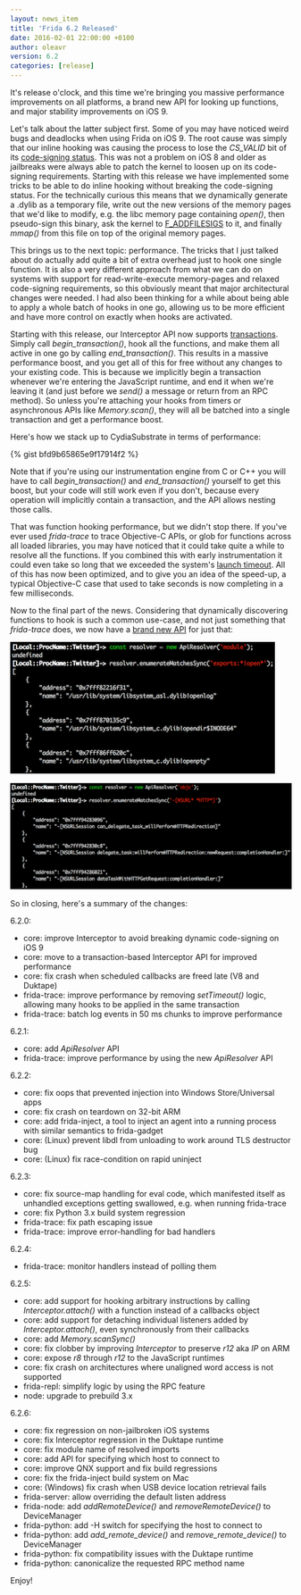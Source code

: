 ```yaml
---
layout: news_item
title: 'Frida 6.2 Released'
date: 2016-02-01 22:00:00 +0100
author: oleavr
version: 6.2
categories: [release]
---
```


It's release o'clock, and this time we're bringing you massive performance
improvements on all platforms, a brand new API for looking up functions, and
major stability improvements on iOS 9.

Let's talk about the latter subject first. Some of you may have noticed weird
bugs and deadlocks when using Frida on iOS 9. The root cause was simply that our
inline hooking was causing the process to lose the *CS_VALID* bit of its
[code-signing status](https://github.com/frida/frida-gum/blob/ae22e0fa94970a9df140757e4aa0467e9deea9aa/tests/core/interceptor.c#L1111).
This was not a problem on iOS 8 and older as jailbreaks were always able to
patch the kernel to loosen up on its code-signing requirements. Starting with
this release we have implemented some tricks to be able to do inline hooking
without breaking the code-signing status. For the technically curious this means
that we dynamically generate a .dylib as a temporary file, write out the new
versions of the memory pages that we'd like to modify, e.g. the libc memory page
containing *open()*, then pseudo-sign this binary, ask the kernel to [F_ADDFILESIGS](https://github.com/frida/frida-gum/blob/ae22e0fa94970a9df140757e4aa0467e9deea9aa/gum/backend-darwin/gumcodesegment-darwin.c#L211)
to it, and finally *mmap()* from this file on top of the original memory pages.

This brings us to the next topic: performance. The tricks that I just talked
about do actually add quite a bit of extra overhead just to hook one single
function. It is also a very different approach from what we can do on systems
with support for read-write-execute memory-pages and relaxed code-signing
requirements, so this obviously meant that major architectural changes were
needed. I had also been thinking for a while about being able to apply a whole
batch of hooks in one go, allowing us to be more efficient and have more control
on exactly when hooks are activated.

Starting with this release, our Interceptor API now supports [transactions](https://github.com/frida/frida-gum/blob/ae22e0fa94970a9df140757e4aa0467e9deea9aa/gum/guminterceptor.h#L78-L79).
Simply call *begin_transaction()*, hook all the functions, and make them all
active in one go by calling *end_transaction()*. This results in a massive
performance boost, and you get all of this for free without any changes to your
existing code. This is because we implicitly begin a transaction whenever we're
entering the JavaScript runtime, and end it when we're leaving it (and just
before we *send()* a message or return from an RPC method). So unless you're
attaching your hooks from timers or asynchronous APIs like *Memory.scan()*,
they will all be batched into a single transaction and get a performance boost.

Here's how we stack up to CydiaSubstrate in terms of performance:

{% gist bfd9b65865e9f17914f2 %}

Note that if you're using our instrumentation engine from C or C++ you will
have to call *begin_transaction()* and *end_transaction()* yourself to get this
boost, but your code will still work even if you don't, because every operation
will implicitly contain a transaction, and the API allows nesting those calls.

That was function hooking performance, but we didn't stop there. If you've ever
used *frida-trace* to trace Objective-C APIs, or glob for functions across all
loaded libraries, you may have noticed that it could take quite a while to
resolve all the functions. If you combined this with early instrumentation it
could even take so long that we exceeded the system's [launch timeout](https://github.com/frida/frida/issues/103).
All of this has now been optimized, and to give you an idea of the speed-up,
a typical Objective-C case that used to take seconds is now completing in a
few milliseconds.

Now to the final part of the news. Considering that dynamically discovering
functions to hook is such a common use-case, and not just something that
*frida-trace* does, we now have a [brand new API](https://frida.re/docs/javascript-api/#apiresolver)
for just that:

![ApiResolver #1](/img/api-resolver-module.png "ApiResolver")

![ApiResolver #2](/img/api-resolver-objc.png "ApiResolver")

So in closing, here's a summary of the changes:

6.2.0:

- core: improve Interceptor to avoid breaking dynamic code-signing on iOS 9
- core: move to a transaction-based Interceptor API for improved performance
- core: fix crash when scheduled callbacks are freed late (V8 and Duktape)
- frida-trace: improve performance by removing *setTimeout()* logic, allowing
               many hooks to be applied in the same transaction
- frida-trace: batch log events in 50 ms chunks to improve performance

6.2.1:

- core: add *ApiResolver* API
- frida-trace: improve performance by using the new *ApiResolver* API

6.2.2:

- core: fix oops that prevented injection into Windows Store/Universal apps
- core: fix crash on teardown on 32-bit ARM
- core: add frida-inject, a tool to inject an agent into a running process with
        similar semantics to frida-gadget
- core: (Linux) prevent libdl from unloading to work around TLS destructor bug
- core: (Linux) fix race-condition on rapid uninject

6.2.3:

- core: fix source-map handling for eval code, which manifested itself as
        unhandled exceptions getting swallowed, e.g. when running frida-trace
- core: fix Python 3.x build system regression
- frida-trace: fix path escaping issue
- frida-trace: improve error-handling for bad handlers

6.2.4:

- frida-trace: monitor handlers instead of polling them

6.2.5:

- core: add support for hooking arbitrary instructions by calling
        *Interceptor.attach()* with a function instead of a callbacks object
- core: add support for detaching individual listeners added by
        *Interceptor.attach()*, even synchronously from their callbacks
- core: add *Memory.scanSync()*
- core: fix clobber by improving *Interceptor* to preserve *r12* aka *IP* on ARM
- core: expose *r8* through *r12* to the JavaScript runtimes
- core: fix crash on architectures where unaligned word access is not supported
- frida-repl: simplify logic by using the RPC feature
- node: upgrade to prebuild 3.x

6.2.6:

- core: fix regression on non-jailbroken iOS systems
- core: fix Interceptor regression in the Duktape runtime
- core: fix module name of resolved imports
- core: add API for specifying which host to connect to
- core: improve QNX support and fix build regressions
- core: fix the frida-inject build system on Mac
- core: (Windows) fix crash when USB device location retrieval fails
- frida-server: allow overriding the default listen address
- frida-node: add *addRemoteDevice()* and *removeRemoteDevice()* to
              DeviceManager
- frida-python: add -H switch for specifying the host to connect to
- frida-python: add *add_remote_device()* and *remove_remote_device()* to
                DeviceManager
- frida-python: fix compatibility issues with the Duktape runtime
- frida-python: canonicalize the requested RPC method name

Enjoy!

